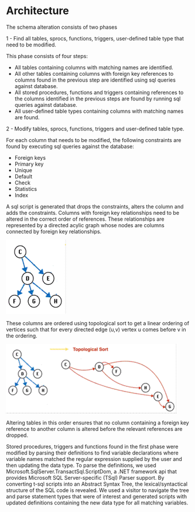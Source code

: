 
# Architecture

The schema alteration consists of two phases

1 - Find all tables, sprocs, functions, triggers, user-defined table type that need to be modified.

This phase consists of four steps:
* All tables containing columns with matching names are identified. 
* All other tables containing columns with foreign key references to columns found in the previous step are identified using sql queries against database.
* All  stored procedures, functions and triggers containing references to the columns identified in the previous steps are found by running sql queries against database.
* All user-defined table types containing columns with matching names are found.

2 - Modify tables, sprocs, functions, triggers and user-defined table type.

For each column that needs to be modified, the following constraints are found by executing sql queries against the database:
* Foreign keys
* Primary key
* Unique
* Default
* Check
* Statistics
* Index

A sql script is generated that drops the constraints, alters the column and adds the constraints. Columns with foreign key relationships need to be altered in the correct order of references. These relationships are represented by a directed acylic graph whose nodes are columns connected by foreign key relationships.

![Directed Acylic Graph (DAG)](dag.gif)

These columns are ordered using topological sort to get a linear ordering of vertices such that for every directed edge (u,v) vertex u comes before v in the ordering.

![Topological sort](tsort.gif)

Altering tables in this order ensures that no column containing a foreign key reference to another column is altered before the relevant references are dropped.

Stored procedures, triggers and functions found in the first phase were modified by parsing their definitions to find variable declarations where variable names matched the regular expression supplied by the user and then updating the data type. To parse the definitions, we used Microsoft.SqlServer.TransactSql.ScriptDom, a .NET framework api that provides Microsoft SQL Server-specific (TSql) Parser support. By converting t-sql scripts into an Abstract Syntax Tree, the lexical/syntactical structure of the SQL code is revealed. We used a visitor to navigate the tree and parse statement types that were of interest and generated scripts with updated definitions containing the new data type for all matching variables.
